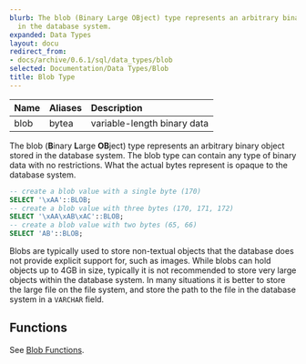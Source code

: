 ```yaml
---
blurb: The blob (Binary Large OBject) type represents an arbitrary binary object stored
  in the database system.
expanded: Data Types
layout: docu
redirect_from:
- docs/archive/0.6.1/sql/data_types/blob
selected: Documentation/Data Types/Blob
title: Blob Type
---
```


| Name | Aliases | Description |
|:---|:---|:---|
| blob | bytea | variable-length binary data |

The blob (**B**inary **L**arge **OB**ject) type represents an arbitrary binary object stored in the database system. The blob type can contain any type of binary data with no restrictions. What the actual bytes represent is opaque to the database system.

```sql
-- create a blob value with a single byte (170)
SELECT '\xAA'::BLOB;
-- create a blob value with three bytes (170, 171, 172)
SELECT '\xAA\xAB\xAC'::BLOB;
-- create a blob value with two bytes (65, 66)
SELECT 'AB'::BLOB;
```

Blobs are typically used to store non-textual objects that the database does not provide explicit support for, such as images. While blobs can hold objects up to 4GB in size, typically it is not recommended to store very large objects within the database system. In many situations it is better to store the large file on the file system, and store the path to the file in the database system in a `VARCHAR` field.

## Functions
See [Blob Functions](../functions/blob).